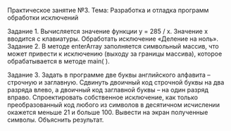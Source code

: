 Практическое занятие №3.
Тема: Разработка и отладка программ обработки
исключений

Задание 1. Вычисляется значение функции  y = 285 / x. Значение x вводится с
клавиатуры. Обработать исключение «Деление на ноль».
Задание 2. В методе enterArray заполняется символьный массив, что может
привести к исключению (выходу за границы массива), которое
обрабатывается в методе main( ).

Задание 3. Задать в программе две буквы английского алфавита –строчную и
заглавную. Сдвинуть двоичный код строчной буквы на два разряда
влево, а двоичный код заглавной буквы – на один разряд вправо.
Спроектировать собственное исключение, как только
преобразованный код любого из символов в десятичном исчислении
окажется меньше 21 и больше 100. Вывести на экран полученные
символы. Объяснить результат.
